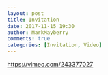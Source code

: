 ```yaml
---
layout: post
title: Invitation
date: 2017-11-15 19:30
author: MarkMayberry
comments: true
categories: [Invitation, Video]
---
```

https://vimeo.com/243377027
